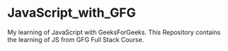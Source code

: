 # JavaScript_with_GFG
My learning of JavaScript with GeeksForGeeks.
This Repository contains the learning of JS from GFG Full Stack Course.
